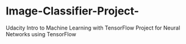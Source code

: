 # Image-Classifier-Project-
Udacity Intro to Machine Learning with TensorFlow Project for Neural Networks using TensorFlow 
